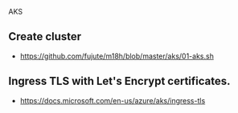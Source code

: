 AKS 
## Create cluster 
* https://github.com/fujute/m18h/blob/master/aks/01-aks.sh
## Ingress TLS with  Let's Encrypt certificates.
* https://docs.microsoft.com/en-us/azure/aks/ingress-tls
